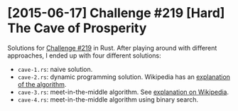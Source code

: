 # [2015-06-17] Challenge #219 [Hard] The Cave of Prosperity

Solutions for [Challenge #219](http://www.reddit.com/r/dailyprogrammer/comments/3aewlg) in Rust. After playing around with different approaches, I ended up with four different solutions:

 * `cave-1.rs`: naive solution.
 * `cave-2.rs`: dynamic programming solution. Wikipedia has an [explanation of the algorithm](https://en.wikipedia.org/wiki/Subset_sum_problem#Pseudo-polynomial_time_dynamic_programming_solution).
 * `cave-3.rs`: meet-in-the-middle algorithm. See [explanation on Wikipedia](https://en.wikipedia.org/wiki/Knapsack_problem#Meet-in-the-middle).
 * `cave-4.rs`: meet-in-the-middle algorithm using binary search.
